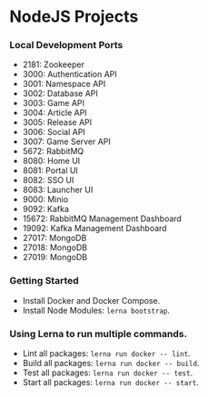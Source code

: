 # NodeJS Projects

### Local Development Ports

- 2181: Zookeeper
- 3000: Authentication API
- 3001: Namespace API
- 3002: Database API
- 3003: Game API
- 3004: Article API
- 3005: Release API
- 3006: Social API
- 3007: Game Server API
- 5672: RabbitMQ
- 8080: Home UI
- 8081: Portal UI
- 8082: SSO UI
- 8083: Launcher UI
- 9000: Minio
- 9092: Kafka
- 15672: RabbitMQ Management Dashboard
- 19092: Kafka Management Dashboard
- 27017: MongoDB
- 27018: MongoDB
- 27019: MongoDB

### Getting Started

- Install Docker and Docker Compose.
- Install Node Modules: `lerna bootstrap`.

### Using Lerna to run multiple commands.

- Lint all packages: `lerna run docker -- lint`.
- Build all packages: `lerna run docker -- build`.
- Test all packages: `lerna run docker -- test`.
- Start all packages: `lerna run docker -- start`.
